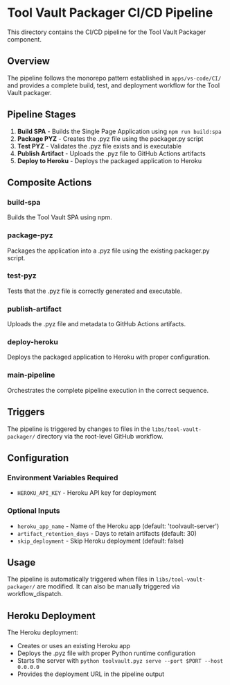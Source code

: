 # Tool Vault Packager CI/CD Pipeline

This directory contains the CI/CD pipeline for the Tool Vault Packager component.

## Overview

The pipeline follows the monorepo pattern established in `apps/vs-code/CI/` and provides a complete build, test, and deployment workflow for the Tool Vault packager.

## Pipeline Stages

1. **Build SPA** - Builds the Single Page Application using `npm run build:spa`
2. **Package PYZ** - Creates the .pyz file using the packager.py script
3. **Test PYZ** - Validates the .pyz file exists and is executable
4. **Publish Artifact** - Uploads the .pyz file to GitHub Actions artifacts
5. **Deploy to Heroku** - Deploys the packaged application to Heroku

## Composite Actions

### build-spa
Builds the Tool Vault SPA using npm.

### package-pyz
Packages the application into a .pyz file using the existing packager.py script.

### test-pyz
Tests that the .pyz file is correctly generated and executable.

### publish-artifact
Uploads the .pyz file and metadata to GitHub Actions artifacts.

### deploy-heroku
Deploys the packaged application to Heroku with proper configuration.

### main-pipeline
Orchestrates the complete pipeline execution in the correct sequence.

## Triggers

The pipeline is triggered by changes to files in the `libs/tool-vault-packager/` directory via the root-level GitHub workflow.

## Configuration

### Environment Variables Required
- `HEROKU_API_KEY` - Heroku API key for deployment

### Optional Inputs
- `heroku_app_name` - Name of the Heroku app (default: 'toolvault-server')
- `artifact_retention_days` - Days to retain artifacts (default: 30)
- `skip_deployment` - Skip Heroku deployment (default: false)

## Usage

The pipeline is automatically triggered when files in `libs/tool-vault-packager/` are modified. It can also be manually triggered via workflow_dispatch.

## Heroku Deployment

The Heroku deployment:
- Creates or uses an existing Heroku app
- Deploys the .pyz file with proper Python runtime configuration
- Starts the server with `python toolvault.pyz serve --port $PORT --host 0.0.0.0`
- Provides the deployment URL in the pipeline output